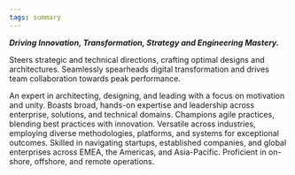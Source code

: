 ```yaml
---
tags: summary
---
```


<!-- **_Enterprise Technology Architect. Engineering / Technical Leader._** -->

**_Driving Innovation, Transformation, Strategy and Engineering Mastery._**

Steers strategic and technical directions, crafting optimal designs and architectures. Seamlessly spearheads digital transformation and drives team collaboration towards peak performance.

An expert in architecting, designing, and leading with a focus on motivation and unity. Boasts broad, hands-on expertise and leadership across enterprise, solutions, and technical domains. Champions agile practices, blending best practices with innovation. Versatile across industries, employing diverse methodologies, platforms, and systems for exceptional outcomes. Skilled in navigating startups, established companies, and global enterprises across EMEA, the Americas, and Asia-Pacific. Proficient in on-shore, offshore, and remote operations.

<!-- Guides strategic and technical direction. Devises optimal architectures and designs. Smoothly defines and accelerates digital transformation and integration. Leads and shapes collaborative teams to excellence. -->
<!---->
<!-- Architect, design, transform and strategise. Motivate, mentor, and unite teams to produce their best. Broad and extensive experience. Hands-on. Leadership. Design.  Enterprise, solutions and technical architecture. Operations. Management. Agile methodologies and ways of working. Uses best practices, but not at the expense of pragmatism, imagination and creativity. Experienced in diverse industries and products. Uses a variety of approaches, platforms, systems and frameworks to achieve excellence. Business experience with startups, established companies and global enterprises in EMEA, the Americas, and Asia-Pacific. On-shore, off-shore and remote. -->
